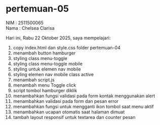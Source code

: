 # pertemuan-05

NIM : 2511500065<br>
Nama : Chelsea Clarisa<br>

Hari ini, Rabu 22 Oktober 2025, saya mempelajari:
<ol>
 <li>copy index.html dan style.css folder pertemuan-04</li>
 <li>menambah button hamburger</li>
 <li>styling class menu-toggle</li>
 <li>styling class menu-toggle mobile</li>
 <li>styling untuk elemen nav mobile</li>
 <li>styling elemen nav mobile class active</li>
 <li>menambah script.js</li>
 <li>menambah menu Toggle click</li>
 <li>script tombol hamburger diklik</li>
 <li>menambahkan fungsi validasi pada form kontak menggunakan alert</li>
 <li>menambahkan validasi pada form dan pesan error</li>
 <li>menambahkan fungsi untuk mengganti ikon tombol saat menu aktif</li>
 <li>menambahkan ucapan otomatis saat halaman dimuat</li>
 <li>tambah layout responsif untuk textarea dan counter pesan</li>
</ol>

